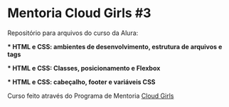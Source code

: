 <h1>Mentoria Cloud Girls #3</h1>

<p>Repositório para arquivos do curso da Alura:</p>
<p><strong>* HTML e CSS: ambientes de desenvolvimento, estrutura de arquivos e tags</p></strong>
<p><strong>* HTML e CSS: Classes, posicionamento e Flexbox</p></strong>
<p><strong>* HTML e CSS: cabeçalho, footer e variáveis CSS</strong></p>


<p>Curso feito através do Programa de Mentoria <a href="https://www.cloudgirls.com.br/" target="_blank">Cloud Girls</p>


